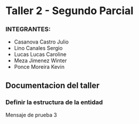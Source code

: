 # Taller 2 - Segundo Parcial

### INTEGRANTES:
- Casanova Castro Julio
- Lino Canales Sergio
- Lucas Lucas Caroline
- Meza Jimenez Winter
- Ponce Moreira Kevin

## Documentacion del taller

### Definir la estructura de la entidad
Mensaje de prueba 3